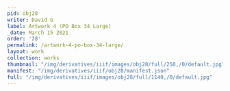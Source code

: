 ```yaml
---
pid: obj28
writer: David G
label: Artwork 4 (PO Box 34 Large)
_date: March 15 2021
order: '28'
permalink: /artwork-4-po-box-34-large/
layout: work
collection: works
thumbnail: "/img/derivatives/iiif/images/obj28/full/250,/0/default.jpg"
manifest: "/img/derivatives/iiif/obj28/manifest.json"
full: "/img/derivatives/iiif/images/obj28/full/1140,/0/default.jpg"
---
```

